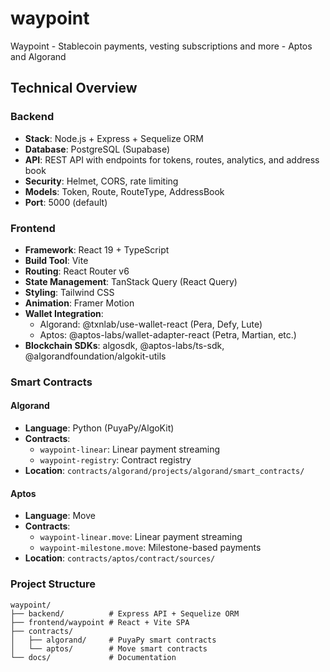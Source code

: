 # waypoint
Waypoint - Stablecoin payments, vesting subscriptions and more - Aptos and Algorand

## Technical Overview

### Backend
- **Stack**: Node.js + Express + Sequelize ORM
- **Database**: PostgreSQL (Supabase)
- **API**: REST API with endpoints for tokens, routes, analytics, and address book
- **Security**: Helmet, CORS, rate limiting
- **Models**: Token, Route, RouteType, AddressBook
- **Port**: 5000 (default)

### Frontend
- **Framework**: React 19 + TypeScript
- **Build Tool**: Vite
- **Routing**: React Router v6
- **State Management**: TanStack Query (React Query)
- **Styling**: Tailwind CSS
- **Animation**: Framer Motion
- **Wallet Integration**:
  - Algorand: @txnlab/use-wallet-react (Pera, Defy, Lute)
  - Aptos: @aptos-labs/wallet-adapter-react (Petra, Martian, etc.)
- **Blockchain SDKs**: algosdk, @aptos-labs/ts-sdk, @algorandfoundation/algokit-utils

### Smart Contracts

#### Algorand
- **Language**: Python (PuyaPy/AlgoKit)
- **Contracts**:
  - `waypoint-linear`: Linear payment streaming
  - `waypoint-registry`: Contract registry
- **Location**: `contracts/algorand/projects/algorand/smart_contracts/`

#### Aptos
- **Language**: Move
- **Contracts**:
  - `waypoint-linear.move`: Linear payment streaming
  - `waypoint-milestone.move`: Milestone-based payments
- **Location**: `contracts/aptos/contract/sources/`

### Project Structure
```
waypoint/
├── backend/          # Express API + Sequelize ORM
├── frontend/waypoint # React + Vite SPA
├── contracts/
│   ├── algorand/     # PuyaPy smart contracts
│   └── aptos/        # Move smart contracts
└── docs/             # Documentation
```